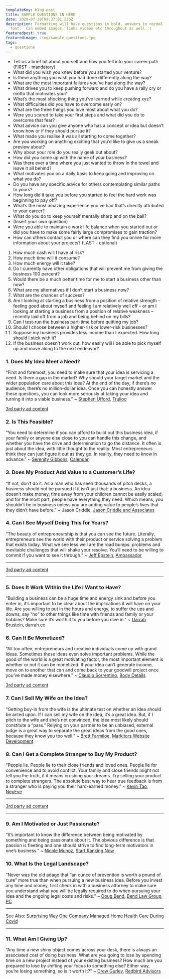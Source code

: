 ```yaml
---
templateKey: blog-post
title: SAMPLE QUESTIONS IN HERE
date: 2020-07-30T09:37:01.235Z
description: Formatting will have questions in bold, answers in normal weight
  font.  Can embed images, links videos etc throughout as well :)
featuredpost: true
featuredimage: /img/sample-questions.jpg
tags:
  - questions
---
```

* Tell us a brief bit about yourself and how you fell into your career path (FIRST - mandatory)
* What did you wish you knew before you started your venture?
* Is there anything you wish you had done differently along the way?
* What are the most important failures you’ve had along the way?
* What drives you to keep pushing forward and do you have a rally cry or motto that motivates you?
* What’s the most shocking thing you’ve learned while creating xyz?
* What difficulties did you have to overcome early on?
* What are the three things you love most about what you do?
* Were you scared to take your first steps and what did you do to overcome that fear?
* What advice can you give anyone who has a concept or idea but doesn’t know how or if they should pursue it?
* What made you realise it was all starting to come together?
* Are you working on anything exciting that you’d like to give us a sneak preview about?
* Why about your role do you really geek out about?
* How did you come up with the name of your business?
* Was there ever a time where you just wanted to throw in the towel and leave it all behind?
* What motivates you on a daily basis to keep going and improving on what you do?
* Do you have any specific advice for others contemplating similar paths to yours?
* How long did it take you before you started to feel the hard work was beginning to pay off?
* What’s the most amazing experience you’ve had that’s directly attributed to your career?
* What do you do to keep yourself mentally sharp and on the ball?
* (Insert your own question)
* Were you able to maintain a work life balance when you started out or did you have to make some fairly large compromises to gain traction?
* How can others contact you or where can they find you online for more information about your projects? (LAST - optional)



1. How much cash will I have at risk?
2. How much time will it consume?
3. How much energy will it take?
4. Do I currently have other obligations that will prevent me from giving the business 100 percent?
5. Would there be a much better time for me to start a business other than now?
6. What are my alternatives if I don’t start a business now?
7. What are the chances of success?
8. Am I looking at starting a business from a position of relative strength – feeling good about myself and feeling I am relatively well off – or am I looking at starting a business from a position of relative weakness – recently laid off from a job and being behind on my bills?
9. Can I test-run the business part-time before quitting my job?
10. Should I choose between a higher-risk or lower-risk businesses?
11. Suppose my business provides less income than I expected. How long should I stick with it?
12. If the business doesn’t work out, how easily will I be able to pick myself up and move along to the next endeavor?

### 1. Does My Idea Meet a Need?

“First and foremost, you need to make sure that your idea is servicing a need. Is there a gap in the market? Why should your target market and the wider population care about this idea? At the end of the day, if there’s no audience, there’s no million-dollar idea. Once you can honestly answer these questions, you can look more seriously at taking your idea and turning it into a viable business.” ~ [Stephen Ufford](https://twitter.com/StephenUfford), [Trulioo](http://www.trulioo.com/)

[3rd party ad content](https://a0699d92cda169a05f22169fe7427c36.safeframe.googlesyndication.com/safeframe/1-0-37/html/container.html)



### 2. Is This Feasible?

“You need to determine if you can afford to build out this business idea, if your family or anyone else close to you can handle this change, and whether you have the drive and determination to go the distance. It often is just about the idea, with little thought to the reality. Most entrepreneurs think they can just figure it out as they go. In reality, they need to know in advance.” ~ [Serenity Gibbons](https://twitter.com/serenitygibbons), [Calendar](https://www.calendar.com/)

### 3. Does My Product Add Value to a Customer’s Life?

“If not, don’t do it. As a man who has seen thousands of pitch decks, a business should not be pursued if it isn’t just that: a business. An idea doesn’t make money, time away from your children cannot be easily scaled, and for the most part, people have everything they need. Which means, you shouldn’t be in business unless you are adding value to people’s lives that they didn’t have before.” ~ Jason Criddle, [Jason Criddle and Associates](http://jasoncriddle.com/)

### 4. Can I See Myself Doing This for Years?

“The beauty of entrepreneurship is that you can see the future. Literally, entrepreneurs see the world with their product or service solving a problem that exists today. What we see less well are the road bumps: problems and inevitable challenges that will shake your resolve. You’ll need to be willing to commit if you want to see it through.” ~ [Jeff Epstein](https://twitter.com/jeff_epstein), [Ambassador](https://getambassador.com/)

- - -

[3rd party ad content](https://a0699d92cda169a05f22169fe7427c36.safeframe.googlesyndication.com/safeframe/1-0-37/html/container.html)

- - -

### 5. Does It Work Within the Life I Want to Have?

“Building a business can be a huge time and energy sink and before you enter in, it’s important to be clear about the implications it will have on your life. Are you willing to put in the hours and energy, to suffer the ups and downs, say “no” to other things like time with friends and family or your hobbies? Make sure it’s worth it to you before you dive in.” ~ [Darrah Brustein](https://twitter.com/DarrahB), [darrah.co](http://www.darrahbrustein.com/)

### 6. Can It Be Monetized?

“All too often, entrepreneurs and creative individuals come up with grand ideas. Sometimes these ideas even solve important problems. While the good of the world is a great motivating factor, the most important element is whether or not it can be monetized. If your idea can’t generate income, move on to another that can and come back to your goodwill project once you’ve made money elsewhere.” ~ [Claudio Sorrentino](https://twitter.com/ClaudSorrentino), [Body Details](http://www.bodydetails.com/)

[3rd party ad content](https://a0699d92cda169a05f22169fe7427c36.safeframe.googlesyndication.com/safeframe/1-0-37/html/container.html)



### 7. Can I Sell My Wife on the Idea?

“Getting buy-in from the wife is the ultimate test on whether an idea should be acted upon. If I can sell my wife on the idea, it’s a great idea. But, if I pitch to the wife and she’s not convinced, the idea most likely should constitute a “pass.” Relying on your partner to be an unbiased, external judge is a great way to separate the great ideas from the good ones, because they know you too well.” ~ [Brett Farmiloe](https://twitter.com/BrettFarmiloe), [Markitors Website Development](https://markitors.com/wordpress-website-development-services/)

### 8. Can I Get a Complete Stranger to Buy My Product?

“People lie. People lie to their close friends and loved ones. People lie for convenience and to avoid conflict. Your family and close friends might not tell you the truth, if it means crushing your dreams. Try selling your product to complete strangers. The absolute best way to hear true feedback is from a stranger who is paying you their hard-earned money.” ~ [Kevin Tao](https://twitter.com/kevintoaster), [NeuEve](https://www.neueve.com/)

- - -

[3rd party ad content](https://a0699d92cda169a05f22169fe7427c36.safeframe.googlesyndication.com/safeframe/1-0-37/html/container.html)

- - -

### 9. Am I Motivated or Just Passionate?

“It’s important to know the difference between being motivated by something and being passionate about it. The obvious difference is that passion is fleeting and one should strive to find long-term motivators in one’s business.” ~ [Nicole Munoz](https://twitter.com/nicolemunoz), [Start Ranking Now](http://www.startrankingnow.com/)

### 10. What Is the Legal Landscape?

“Never was the old adage that “an ounce of prevention is worth a pound of cure” more true than when pursuing a new business idea. Before you invest any time and money, first check in with a business attorney to make sure you understand what you will be legally required to do when pursuing your idea and the ongoing legal costs and risks.” ~ [Doug Bend](https://twitter.com/DougBend), [Bend Law Group, PC](http://bendlawoffice.com/)

- - -

See Also: [Surprising Way One Company Managed Home Health Care During Covid](http://sbt.me/dj6)

- - -

### 11. What Am I Giving Up?

“Any time a new shiny object comes across your desk, there is always an associated cost of doing business. What are you going to lose by spending time on a new project instead of your existing business? How much are you prepared to lose by shifting your focus to something else? Either way, you’re losing something, so is it worth it?” ~ [Drew Gurley](https://twitter.com/drewgurley), [Redbird Advisors](http://redbirdagents.com/)